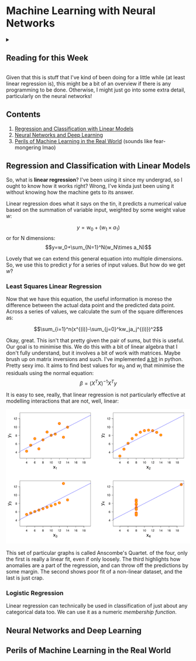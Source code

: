 # Machine Learning with Neural Networks

<details><summary><h2>Reading for this Week</h2></summary>

## Required Reading

### Lesson 1

Data Mining, Sections 1.2, 3.2, and 4.6 (selected subsections)

### Lesson 2

Artificial Intelligence: A Modern Approach Chapter 22 section 22.1 to 22.4

## Optional Reading

Artificial Intelligence: A Modern Approach Chapter 19 section 19.6

AIMA Chapter 22 Section 22.5 to 22.8

</details>

Given that this is stuff that I've kind of been doing for a little while (at least linear regression is), this might be a bit of an overview if there is any programming to be done. Otherwise, I might just go into some extra detail, particularly on the neural networks!

## Contents

1. [Regression and Classification with Linear Models](#regression-and-classification-with-linear-models)
2. [Neural Networks and Deep Learning](#neural-networks-and-deep-learning)
3. [Perils of Machine Learning in the Real World](#perils-of-machine-learning-in-the-real-world) (sounds like fear-mongering lmao)

## Regression and Classification with Linear Models

So, what is **linear regression**? I've been using it since my undergrad, so I ought to know how it works right? Wrong, I've kinda just been using it without knowing how the machine gets to its answer.

Linear regression does what it says on the tin, it predicts a numerical value based on the summation of variable input, weighted by some weight value $w$:

$$y=w_0 + (w_1\times a_1)$$
or for N dimensions:
$$y=w_0+\sum_{N=1}^N(w_N\times a_N)$$

Lovely that we can extend this general equation into multiple dimensions. So, we use this to predict $y$ for a series of input values. But how do we get $w$?

### Least Squares Linear Regression

Now that we have this equation, the useful information is moreso the difference between the actual data point and the predicted data point. Across a series of values, we calculate the sum of the square differences as:

$$\sum_{i=1}^n(x^{(i)}-\sum_{j=0}^kw_ja_j^{(i)})^2$$

Okay, great. This isn't that pretty given the pair of sums, but this is useful. Our goal is to minimise this. We do this with a bit of linear algebra that I don't fully understand, but it involves a bit of work with matrices. Maybe brush up on matrix inversions and such. I've implemented [a bit](../Programming/Extras/least_squares.py) in python. Pretty sexy imo. It aims to find best values for $w_0$ and $w_i$ that minimise the residuals using the normal equation: $$\beta=(X^TX)^{-1}X^Ty$$

It is easy to see, really, that linear regression is not particularly effective at modelling interactions that are not, well, linear:

![Anscombe's Quartet](lin_reg.png)

This set of particular graphs is called Anscombe's Quartet. of the four, only the first is really a linear fit, even if only loosely. The third highlights how anomalies are a part of the regression, and can throw off the predictions by some margin. The second shows poor fit of a non-linear dataset, and the last is just crap.

### Logistic Regression

Linear regression can technically be used in classification of just about any categorical data too. We can use it as a numeric *membership function*.

## Neural Networks and Deep Learning

## Perils of Machine Learning in the Real World
